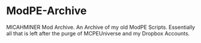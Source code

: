 # ModPE-Archive
 MICAHMINER Mod Archive. An Archive of my old ModPE Scripts. Essentially all that is left after the purge of MCPEUniverse and my Dropbox Accounts.
